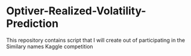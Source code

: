 # Optiver-Realized-Volatility-Prediction
This repository contains script that I will create out of participating in the Similary names Kaggle competition
